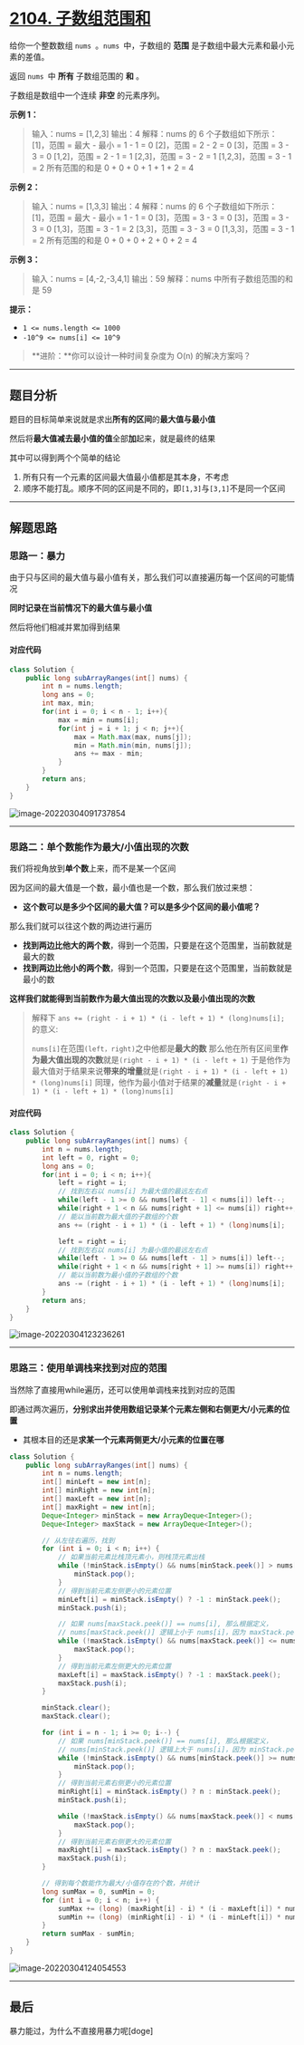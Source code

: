 # [2104. 子数组范围和](https://leetcode-cn.com/problems/sum-of-subarray-ranges/)

给你一个整数数组 `nums `。`nums `中，子数组的 **范围** 是子数组中最大元素和最小元素的差值。

返回 `nums `中 **所有** 子数组范围的 **和** 。

子数组是数组中一个连续 **非空** 的元素序列。

**示例 1：**

> 输入：nums = [1,2,3]
> 输出：4
> 解释：nums 的 6 个子数组如下所示：
> [1]，范围 = 最大 - 最小 = 1 - 1 = 0 
> [2]，范围 = 2 - 2 = 0
> [3]，范围 = 3 - 3 = 0
> [1,2]，范围 = 2 - 1 = 1
> [2,3]，范围 = 3 - 2 = 1
> [1,2,3]，范围 = 3 - 1 = 2
> 所有范围的和是 0 + 0 + 0 + 1 + 1 + 2 = 4

**示例 2：**

> 输入：nums = [1,3,3]
> 输出：4
> 解释：nums 的 6 个子数组如下所示：
> [1]，范围 = 最大 - 最小 = 1 - 1 = 0
> [3]，范围 = 3 - 3 = 0
> [3]，范围 = 3 - 3 = 0
> [1,3]，范围 = 3 - 1 = 2
> [3,3]，范围 = 3 - 3 = 0
> [1,3,3]，范围 = 3 - 1 = 2
> 所有范围的和是 0 + 0 + 0 + 2 + 0 + 2 = 4

**示例 3：**

> 输入：nums = [4,-2,-3,4,1]
> 输出：59
> 解释：nums 中所有子数组范围的和是 59

**提示：**

- `1 <= nums.length <= 1000`
- `-10^9 <= nums[i] <= 10^9`

> **进阶：**你可以设计一种时间复杂度为 O(n) 的解决方案吗？

---

## 题目分析

题目的目标简单来说就是求出**所有的区间**的**最大值与最小值**

然后将**最大值减去最小值的值**全部**加**起来，就是最终的结果

其中可以得到两个个简单的结论

1. 所有只有一个元素的区间最大值最小值都是其本身，不考虑
2. 顺序不能打乱。顺序不同的区间是不同的，即`[1,3]`与`[3,1]`不是同一个区间

---

## 解题思路

### 思路一：暴力

由于只与区间的最大值与最小值有关，那么我们可以直接遍历每一个区间的可能情况

**同时记录在当前情况下的最大值与最小值**

然后将他们相减并累加得到结果

#### 对应代码

```java
class Solution {
    public long subArrayRanges(int[] nums) {
        int n = nums.length;
        long ans = 0;
        int max, min;
        for(int i = 0; i < n - 1; i++){
            max = min = nums[i];
            for(int j = i + 1; j < n; j++){
                max = Math.max(max, nums[j]);
                min = Math.min(min, nums[j]);
                ans += max - min;
            }
        }
        return ans;
    }
}
```

![image-20220304091737854](https://pic.livorth.cn/img/image-20220304091737854.png)

---

### 思路二：单个数能作为最大/小值出现的次数

我们将视角放到**单个数**上来，而不是某一个区间

因为区间的最大值是一个数，最小值也是一个数，那么我们放过来想：

- **这个数可以是多少个区间的最大值？可以是多少个区间的最小值呢？**

那么我们就可以往这个数的两边进行遍历

- **找到两边比他大的两个数**，得到一个范围，只要是在这个范围里，当前数就是最大的数
- **找到两边比他小的两个数**，得到一个范围，只要是在这个范围里，当前数就是最小的数

**这样我们就能得到当前数作为最大值出现的次数以及最小值出现的次数**

> 解释下 `ans += (right - i + 1) * (i - left + 1) * (long)nums[i];` 的意义:
>   
> `nums[i]`在范围`(left，right)`之中他都是**最大的数**
> 那么他在所有区间里**作为最大值出现的次数**就是`(right - i + 1) * (i - left + 1)`
> 于是他作为最大值对于结果来说**带来的增量**就是`(right - i + 1) * (i - left + 1) * (long)nums[i]`
> 同理，他作为最小值对于结果的**减量**就是`(right - i + 1) * (i - left + 1) * (long)nums[i]`


#### 对应代码

```java
class Solution {
    public long subArrayRanges(int[] nums) {
        int n = nums.length;
        int left = 0, right = 0;
        long ans = 0;
        for(int i = 0; i < n; i++){
            left = right = i;
            // 找到左右以 nums[i] 为最大值的最远左右点
            while(left - 1 >= 0 && nums[left - 1] < nums[i]) left--;
            while(right + 1 < n && nums[right + 1] <= nums[i]) right++;
            // 能以当前数为最大值的子数组的个数
            ans += (right - i + 1) * (i - left + 1) * (long)nums[i];   // 结果为最大值-最小值

            left = right = i;
            // 找到左右以 nums[i] 为最小值的最远左右点
            while(left - 1 >= 0 && nums[left - 1] > nums[i]) left--;
            while(right + 1 < n && nums[right + 1] >= nums[i]) right++;
            // 能以当前数为最小值的子数组的个数
            ans -= (right - i + 1) * (i - left + 1) * (long)nums[i];
        }
        return ans;
    }
}
```

![image-20220304123236261](https://pic.livorth.cn/img/image-20220304123236261.png)

---

### 思路三：使用单调栈来找到对应的范围

当然除了直接用while遍历，还可以使用单调栈来找到对应的范围

即通过两次遍历，**分别求出并使用数组记录某个元素左侧和右侧更大/小元素的位置**

- 其根本目的还是**求某一个元素两侧更大/小元素的位置在哪**

```java
class Solution {
    public long subArrayRanges(int[] nums) {
        int n = nums.length;
        int[] minLeft = new int[n];
        int[] minRight = new int[n];
        int[] maxLeft = new int[n];
        int[] maxRight = new int[n];
        Deque<Integer> minStack = new ArrayDeque<Integer>();
        Deque<Integer> maxStack = new ArrayDeque<Integer>();

        // 从左往右遍历，找到
        for (int i = 0; i < n; i++) {
            // 如果当前元素比栈顶元素小，则栈顶元素出栈
            while (!minStack.isEmpty() && nums[minStack.peek()] > nums[i]) {
                minStack.pop();
            }
            // 得到当前元素左侧更小的元素位置
            minLeft[i] = minStack.isEmpty() ? -1 : minStack.peek();
            minStack.push(i);

            // 如果 nums[maxStack.peek()] == nums[i], 那么根据定义，
            // nums[maxStack.peek()] 逻辑上小于 nums[i]，因为 maxStack.peek() < i
            while (!maxStack.isEmpty() && nums[maxStack.peek()] <= nums[i]) {
                maxStack.pop();
            }
            // 得到当前元素左侧更大的元素位置
            maxLeft[i] = maxStack.isEmpty() ? -1 : maxStack.peek();
            maxStack.push(i);
        }

        minStack.clear();
        maxStack.clear();

        for (int i = n - 1; i >= 0; i--) {
            // 如果 nums[minStack.peek()] == nums[i], 那么根据定义，
            // nums[minStack.peek()] 逻辑上大于 nums[i]，因为 minStack.peek() > i
            while (!minStack.isEmpty() && nums[minStack.peek()] >= nums[i]) {
                minStack.pop();
            }
            // 得到当前元素右侧更小的元素位置
            minRight[i] = minStack.isEmpty() ? n : minStack.peek();
            minStack.push(i);

            while (!maxStack.isEmpty() && nums[maxStack.peek()] < nums[i]) {
                maxStack.pop();
            }
            // 得到当前元素右侧更大的元素位置
            maxRight[i] = maxStack.isEmpty() ? n : maxStack.peek();
            maxStack.push(i);
        }

        // 得到每个数能作为最大/小值存在的个数，并统计
        long sumMax = 0, sumMin = 0;
        for (int i = 0; i < n; i++) {
            sumMax += (long) (maxRight[i] - i) * (i - maxLeft[i]) * nums[i];
            sumMin += (long) (minRight[i] - i) * (i - minLeft[i]) * nums[i];
        }
        return sumMax - sumMin;
    }
}
```

![image-20220304124054553](https://pic.livorth.cn/img/image-20220304124054553.png)

---

## 最后

暴力能过，为什么不直接用暴力呢[doge]

